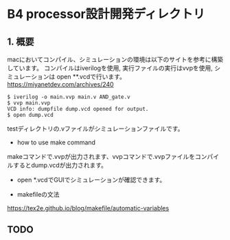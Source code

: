 # B4 processor設計開発ディレクトリ

## 1. 概要
macにおいてコンパイル、シミュレーションの環境は以下のサイトを参考に構築しています。
コンパイルはiverilogを使用, 実行ファイルの実行はvvpを使用, シミュレーションは open **.vcdで行います。
https://miyanetdev.com/archives/240

```shell
$ iverilog -o main.vvp main.v AND_gate.v
$ vvp main.vvp
VCD info: dumpfile dump.vcd opened for output.
$ open dump.vcd
```

testディレクトリの.vファイルがシミュレーションファイルです。
 
- how to use make command 

makeコマンドで.vvpが出力されます、vvpコマンドで.vvpファイルをコンパイルするとdump.vcdが出力されます。

- open *.vcdでGUIでシミュレーションが確認できます。

- makefileの文法

https://tex2e.github.io/blog/makefile/automatic-variables


## TODO
